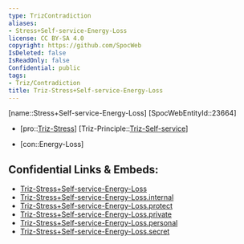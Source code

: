 ```yaml
---
type: TrizContradiction
aliases:
- Stress+Self-service-Energy-Loss
license: CC BY-SA 4.0
copyright: https://github.com/SpocWeb
IsDeleted: false
IsReadOnly: false
Confidential: public
tags: 
- Triz/Contradiction
title: Triz-Stress+Self-service-Energy-Loss
---
```

[name::Stress+Self-service-Energy-Loss]
[SpocWebEntityId::23664]
+ [pro::[Triz-Stress](tech/Triz/Parameter/Triz-Stress.md)]
[Triz-Principle::[Triz-Self-service](tech/Triz/Principle/Triz-Self-service.md)]
- [con::Energy-Loss]



## Confidential Links & Embeds: 
- [Triz-Stress+Self-service-Energy-Loss](../../../../_public/tech/Triz/Contradict/Triz-Stress+Self-service-Energy-Loss.md) 
- [Triz-Stress+Self-service-Energy-Loss.internal](../../../../_internal/tech/Triz/Contradict/Triz-Stress+Self-service-Energy-Loss.internal.md) 
- [Triz-Stress+Self-service-Energy-Loss.protect](../../../../_protect/tech/Triz/Contradict/Triz-Stress+Self-service-Energy-Loss.protect.md) 
- [Triz-Stress+Self-service-Energy-Loss.private](../../../../_private/tech/Triz/Contradict/Triz-Stress+Self-service-Energy-Loss.private.md) 
- [Triz-Stress+Self-service-Energy-Loss.personal](../../../../_personal/tech/Triz/Contradict/Triz-Stress+Self-service-Energy-Loss.personal.md) 
- [Triz-Stress+Self-service-Energy-Loss.secret](../../../../_secret/tech/Triz/Contradict/Triz-Stress+Self-service-Energy-Loss.secret.md) 
